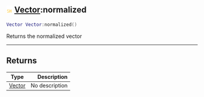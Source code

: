 ## ![shared](../../.gitbook/assets/shared.png) [Vector](./readme/vector.md):normalized

```lua
Vector Vector:normalized()
```

Returns the normalized vector

------
## Returns

| Type   | Description |
| ------ | ----------: |
| [Vector](./readme/vector.md) | No description |

